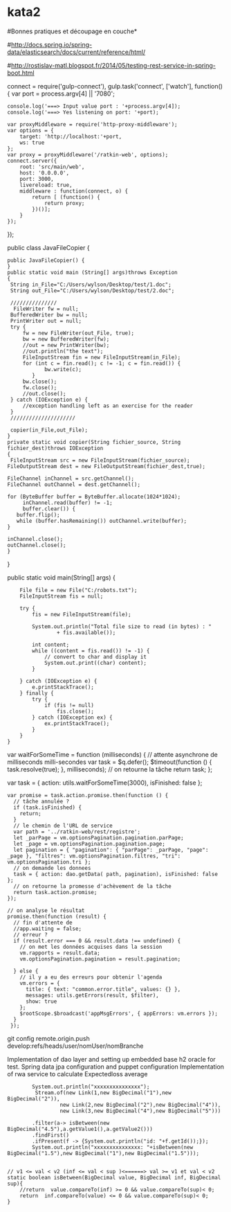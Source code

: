 # kata2
#Bonnes pratiques et découpage en couche*

#http://docs.spring.io/spring-data/elasticsearch/docs/current/reference/html/

#http://rostislav-matl.blogspot.fr/2014/05/testing-rest-service-in-spring-boot.html

connect           = require('gulp-connect'),
gulp.task('connect', ['watch'], function() {
	var port = process.argv[4] || '7080';
    
    console.log('===> Input value port : '+process.argv[4]);
    console.log('===> Yes listening on port: '+port);
    
	var proxyMiddleware = require('http-proxy-middleware');
	var options = {
        target: 'http://localhost:'+port,
        ws: true		
    };
	var proxy = proxyMiddleware('/ratkin-web', options);
	connect.server({
		root: 'src/main/web',  
		host: '0.0.0.0',
		port: 3000,
		livereload: true, 
		middleware : function(connect, o) {
			return [ (function() {
				return proxy;
			})()];
		}
	}); 
});






public class JavaFileCopier {
 
    public JavaFileCopier() {
    }
    public static void main (String[] args)throws Exception
    {
     String in_File="C:/Users/wylson/Desktop/test/1.doc";
     String out_File="C:/Users/wylson/Desktop/test/2.doc";
     
     ///////////////
      FileWriter fw = null;
     BufferedWriter bw = null;
     PrintWriter out = null;
     try {
         fw = new FileWriter(out_File, true);
         bw = new BufferedWriter(fw);
         //out = new PrintWriter(bw);
         //out.println("the text");         
         FileInputStream fin = new FileInputStream(in_File);
         for (int c = fin.read(); c != -1; c = fin.read()) {
				bw.write(c);
			}
         bw.close();
         fw.close();
         //out.close();
     } catch (IOException e) {
         //exception handling left as an exercise for the reader
     } 
     /////////////////////
 
     copier(in_File,out_File);
    }
    private static void copier(String fichier_source, String fichier_dest)throws IOException
    {
     FileInputStream src = new FileInputStream(fichier_source);
    FileOutputStream dest = new FileOutputStream(fichier_dest,true);
    
    FileChannel inChannel = src.getChannel();
    FileChannel outChannel = dest.getChannel();
 
    for (ByteBuffer buffer = ByteBuffer.allocate(1024*1024);
         inChannel.read(buffer) != -1;
         buffer.clear()) {
       buffer.flip();
       while (buffer.hasRemaining()) outChannel.write(buffer);
    }
 
    inChannel.close();
    outChannel.close();
    }
}


public static void main(String[] args) {

		File file = new File("C:/robots.txt");
		FileInputStream fis = null;

		try {
			fis = new FileInputStream(file);

			System.out.println("Total file size to read (in bytes) : "
					+ fis.available());

			int content;
			while ((content = fis.read()) != -1) {
				// convert to char and display it
				System.out.print((char) content);
			}

		} catch (IOException e) {
			e.printStackTrace();
		} finally {
			try {
				if (fis != null)
					fis.close();
			} catch (IOException ex) {
				ex.printStackTrace();
			}
		}
	}







 var waitForSomeTime = function (milliseconds) {
      // attente asynchrone de milliseconds milli-secondes
      var task = $q.defer();
      $timeout(function () {
        task.resolve(true);
      }, milliseconds);
      // on retourne la tâche
      return task;
    };
    
    
    
    
 var task = { action: utils.waitForSomeTime(3000), isFinished: false };
   
    var promise = task.action.promise.then(function () {
      // tâche annulée ?
      if (task.isFinished) {
        return;
      }
      // le chemin de l'URL de service
      var path = '../ratkin-web/rest/registre';
      let _parPage = vm.optionsPagination.pagination.parPage;
      let _page = vm.optionsPagination.pagination.page;
      let pagination = { "pagination": { "parPage": _parPage, "page": _page }, "filtres": vm.optionsPagination.filtres, "tri": vm.optionsPagination.tri };
      // on demande les donnees
      task = { action: dao.getData( path, pagination), isFinished: false };
      // on retourne la promesse d'achèvement de la tâche
      return task.action.promise;
    });

    // on analyse le résultat
    promise.then(function (result) {
      // fin d'attente de
      //app.waiting = false;
      // erreur ?
      if (result.error === 0 && result.data !== undefined) {
        // on met les données acquises dans la session
        vm.rapports = result.data;
        vm.optionsPagination.pagination = result.pagination;

      } else {
        // il y a eu des erreurs pour obtenir l'agenda
        vm.errors = {
          title: { text: "common.error.title", values: {} },
          messages: utils.getErrors(result, $filter),
          show: true
        };
        $rootScope.$broadcast('appMsgErrors', { appErrors: vm.errors });
      }
     });




git config remote.origin.push develop:refs/heads/user/nomUser/nomBranche

Implementation of dao layer and setting up embedded base h2 oracle for test.
Spring data jpa configuration and puppet configuration
Implementation of rwa service to calculate Expectedloss average



	
			System.out.println("xxxxxxxxxxxxxxx");
			 Stream.of(new Link(1,new BigDecimal("1"),new BigDecimal("2")), 
					 new Link(2,new BigDecimal("2"),new BigDecimal("4")),
					 new Link(3,new BigDecimal("4"),new BigDecimal("5")))
			 
			.filter(a-> isBetween(new BigDecimal("4.5"),a.getValue1(),a.getValue2()))
		    .findFirst()		    
			.ifPresent(f -> {System.out.println("id: "+f.getId());});
			System.out.println("xxxxxxxxxxxxxxx: "+isBetween(new BigDecimal("1.5"),new BigDecimal("1"),new BigDecimal("1.5")));
		
	 
	// v1 <= val < v2 (inf <= val < sup )<======> val >= v1 et val < v2
	static boolean isBetween(BigDecimal value, BigDecimal inf, BigDecimal sup){
		//return  value.compareTo(inf) >= 0 && value.compareTo(sup)< 0;
		return  inf.compareTo(value) <= 0 && value.compareTo(sup)< 0;
	}
